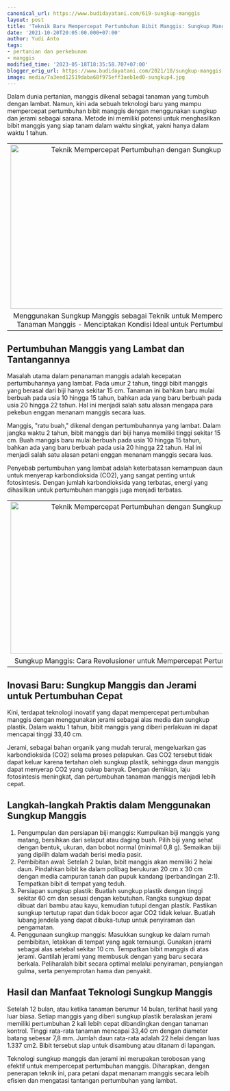 ```yaml
---
canonical_url: https://www.budidayatani.com/619-sungkup-manggis
layout: post
title: 'Teknik Baru Mempercepat Pertumbuhan Bibit Manggis: Sungkup Manggis Agar Bongsor'
date: '2021-10-20T20:05:00.000+07:00'
author: Yudi Anto
tags:
- pertanian dan perkebunan
- manggis
modified_time: '2023-05-18T18:35:58.707+07:00'
blogger_orig_url: https://www.budidayatani.com/2021/10/sungkup-manggis-agar-bongsor.html
image: media/7a3eed12519daba68f975eff3aeb1ed0-sungkup4.jpg
---
```

<p>Dalam dunia pertanian, manggis dikenal sebagai tanaman yang tumbuh dengan lambat. Namun, kini ada sebuah teknologi baru yang mampu mempercepat pertumbuhan bibit manggis dengan menggunakan sungkup dan jerami sebagai sarana. Metode ini memiliki potensi untuk menghasilkan bibit manggis yang siap tanam dalam waktu singkat, yakni hanya dalam waktu 1 tahun.</p><table align="center" cellpadding="0" cellspacing="0" class="tr-caption-container" style="margin-left: auto; margin-right: auto;"><tbody><tr><td style="text-align: center;"><a href="https://blogger.googleusercontent.com/img/b/R29vZ2xl/AVvXsEiMD5V1XUO-snk71844MwBHaTUgJ57zyhnP3p2Da16YRdLQY_wmX94XeR-XvZnm0ysL4ViKq6ZqK-MoUXBpZTSDZJ-_fAq58EqBEhfjXsmhNfDETqVwKsh4SfWLCLzaJW7OMpEoHWEdDZptp2PLPkTfzribQkXcyVrVKNNGxmxCNZW0rifbKBxi735aUw/s2004/sungkup4.jpg" imageanchor="1" style="margin-left: auto; margin-right: auto;"><img alt="Teknik Mempercepat Pertumbuhan dengan Sungkup Manggis" border="0" data-original-height="1200" data-original-width="2004" height="384" src="https://blogger.googleusercontent.com/img/b/R29vZ2xl/AVvXsEiMD5V1XUO-snk71844MwBHaTUgJ57zyhnP3p2Da16YRdLQY_wmX94XeR-XvZnm0ysL4ViKq6ZqK-MoUXBpZTSDZJ-_fAq58EqBEhfjXsmhNfDETqVwKsh4SfWLCLzaJW7OMpEoHWEdDZptp2PLPkTfzribQkXcyVrVKNNGxmxCNZW0rifbKBxi735aUw/w640-h384/sungkup4.jpg" title="Menciptakan Lingkungan Optimal untuk Pertumbuhan Manggis" width="640" /></a></td></tr><tr><td class="tr-caption" style="text-align: center;">Menggunakan Sungkup Manggis sebagai Teknik untuk Mempercepat Pertumbuhan Tanaman Manggis - Menciptakan Kondisi Ideal untuk Pertumbuhan yang Optimal</td></tr></tbody></table><h2>Pertumbuhan Manggis yang Lambat dan Tantangannya</h2><p>Masalah utama dalam penanaman manggis adalah kecepatan pertumbuhannya yang lambat. Pada umur 2 tahun, tinggi bibit manggis yang berasal dari biji hanya sekitar 15 cm. Tanaman ini bahkan baru mulai berbuah pada usia 10 hingga 15 tahun, bahkan ada yang baru berbuah pada usia 20 hingga 22 tahun. Hal ini menjadi salah satu alasan mengapa para pekebun enggan menanam manggis secara luas.</p><p>Manggis, "ratu buah," dikenal dengan pertumbuhannya yang lambat. Dalam jangka waktu 2 tahun, bibit manggis dari biji hanya memiliki tinggi sekitar 15 cm. Buah manggis baru mulai berbuah pada usia 10 hingga 15 tahun, bahkan ada yang baru berbuah pada usia 20 hingga 22 tahun. Hal ini menjadi salah satu alasan petani enggan menanam manggis secara luas.</p><p>Penyebab pertumbuhan yang lambat adalah keterbatasan kemampuan daun untuk menyerap karbondioksida (CO2), yang sangat penting untuk fotosintesis. Dengan jumlah karbondioksida yang terbatas, energi yang dihasilkan untuk pertumbuhan manggis juga menjadi terbatas.</p><table align="center" cellpadding="0" cellspacing="0" class="tr-caption-container" style="margin-left: auto; margin-right: auto;"><tbody><tr><td style="text-align: center;"><a href="https://blogger.googleusercontent.com/img/b/R29vZ2xl/AVvXsEiwL74mMPJ37csPBQlk3uFZT9nImDGzKuTC-D7aHflkYVhTKs_rMZEY8IUj0uowqxoEUORnHREkodCuhJ-yQ-tPULG3UDT3ZNCpKzxmkwL2bBEKeNRoDH7kdaJxR_N8v41ElrrolCeTcL3zK2yFT5buv-h9ypzQP0wMLlmp7gbgkKokYM0Bn0VCghvXdw/s2155/sungkup3.jpg" imageanchor="1" style="margin-left: auto; margin-right: auto;"><img alt="Teknik Mempercepat Pertumbuhan dengan Sungkup Manggis" border="0" data-original-height="1200" data-original-width="2155" height="356" src="https://blogger.googleusercontent.com/img/b/R29vZ2xl/AVvXsEiwL74mMPJ37csPBQlk3uFZT9nImDGzKuTC-D7aHflkYVhTKs_rMZEY8IUj0uowqxoEUORnHREkodCuhJ-yQ-tPULG3UDT3ZNCpKzxmkwL2bBEKeNRoDH7kdaJxR_N8v41ElrrolCeTcL3zK2yFT5buv-h9ypzQP0wMLlmp7gbgkKokYM0Bn0VCghvXdw/w640-h356/sungkup3.jpg" title="Teknik Inovatif: Meningkatkan Pertumbuhan Tanaman dengan Menggunakan Sungkup Manggis" width="640" /></a></td></tr><tr><td class="tr-caption" style="text-align: center;">Sungkup Manggis: Cara Revolusioner untuk Mempercepat Pertumbuhan Tanaman.</td></tr></tbody></table><h2>Inovasi Baru: Sungkup Manggis dan Jerami untuk Pertumbuhan Cepat</h2><p>Kini, terdapat teknologi inovatif yang dapat mempercepat pertumbuhan manggis dengan menggunakan jerami sebagai alas media dan sungkup plastik. Dalam waktu 1 tahun, bibit manggis yang diberi perlakuan ini dapat mencapai tinggi 33,40 cm.</p><p>Jerami, sebagai bahan organik yang mudah terurai, mengeluarkan gas karbondioksida (CO2) selama proses pelapukan. Gas CO2 tersebut tidak dapat keluar karena tertahan oleh sungkup plastik, sehingga daun manggis dapat menyerap CO2 yang cukup banyak. Dengan demikian, laju fotosintesis meningkat, dan pertumbuhan tanaman manggis menjadi lebih cepat.</p><h2>Langkah-langkah Praktis dalam Menggunakan Sungkup Manggis</h2><ol><li>Pengumpulan dan persiapan biji manggis: Kumpulkan biji manggis yang matang, bersihkan dari selaput atau daging buah. Pilih biji yang sehat dengan bentuk, ukuran, dan bobot normal (minimal 0,8 g). Semaikan biji yang dipilih dalam wadah berisi media pasir.</li><li>Pembibitan awal: Setelah 2 bulan, bibit manggis akan memiliki 2 helai daun. Pindahkan bibit ke dalam polibag berukuran 20 cm x 30 cm dengan media campuran tanah dan pupuk kandang (perbandingan 2:1). Tempatkan bibit di tempat yang teduh.</li><li>Persiapan sungkup plastik: Buatlah sungkup plastik dengan tinggi sekitar 60 cm dan sesuai dengan kebutuhan. Rangka sungkup dapat dibuat dari bambu atau kayu, kemudian tutupi dengan plastik. Pastikan sungkup tertutup rapat dan tidak bocor agar CO2 tidak keluar. Buatlah lubang jendela yang dapat dibuka-tutup untuk penyiraman dan pengamatan.</li><li>Penggunaan sungkup manggis: Masukkan sungkup ke dalam rumah pembibitan, letakkan di tempat yang agak ternaungi. Gunakan jerami sebagai alas setebal sekitar 10 cm. Tempatkan bibit manggis di atas jerami. Gantilah jerami yang membusuk dengan yang baru secara berkala. Peliharalah bibit secara optimal melalui penyiraman, penyiangan gulma, serta penyemprotan hama dan penyakit.</li></ol><h2>Hasil dan Manfaat Teknologi Sungkup Manggis</h2><p>Setelah 12 bulan, atau ketika tanaman berumur 14 bulan, terlihat hasil yang luar biasa. Setiap manggis yang diberi sungkup plastik beralaskan jerami memiliki pertumbuhan 2 kali lebih cepat dibandingkan dengan tanaman kontrol. Tinggi rata-rata tanaman mencapai 33,40 cm dengan diameter batang sebesar 7,8 mm. Jumlah daun rata-rata adalah 22 helai dengan luas 1.337 cm2. Bibit tersebut siap untuk disambung atau ditanam di lapangan.</p><p>Teknologi sungkup manggis dan jerami ini merupakan terobosan yang efektif untuk mempercepat pertumbuhan manggis. Diharapkan, dengan penerapan teknik ini, para petani dapat menanam manggis secara lebih efisien dan mengatasi tantangan pertumbuhan yang lambat.</p>